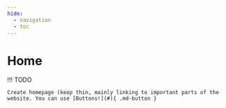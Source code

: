 ```yaml
---
hide:
  - navigation
  - toc
---
```


# Home

!!! TODO

    Create homepage (keep thin, mainly linking to important parts of the website. You can use [Buttons!](#){ .md-button }
